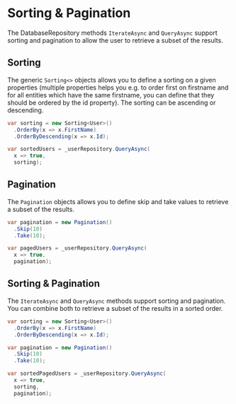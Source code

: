 # Sorting & Pagination

The DatabaseRepository methods `IterateAsync` and `QueryAsync` support sorting and pagination to allow the user to retrieve a subset of the results.

## Sorting

The generic `Sorting<>` objects allows you to define a sorting on a given properties (multiple properties helps you e.g. to order first on firstname and for all entities which have the same firstname, you can define that they should be ordered by the id property). The sorting can be ascending or descending.

```csharp
var sorting = new Sorting<User>()
  .OrderBy(x => x.FirstName)
  .OrderByDescending(x => x.Id);

var sortedUsers = _userRepository.QueryAsync(
  x => true,
  sorting);
```

## Pagination

The `Pagination` objects allows you to define skip and take values to retrieve a subset of the results.

```csharp
var pagination = new Pagination()
  .Skip(10)
  .Take(10);

var pagedUsers = _userRepository.QueryAsync(
  x => true,
  pagination);
```

## Sorting & Pagination

The `IterateAsync` and `QueryAsync` methods support sorting and pagination. You can combine both to retrieve a subset of the results in a sorted order.

```csharp
var sorting = new Sorting<User>()
  .OrderBy(x => x.FirstName)
  .OrderByDescending(x => x.Id);

var pagination = new Pagination()
  .Skip(10)
  .Take(10);

var sortedPagedUsers = _userRepository.QueryAsync(
  x => true,
  sorting,
  pagination);
```
